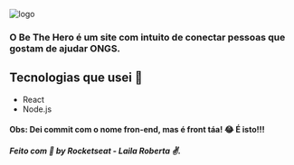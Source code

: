 

![logo](https://user-images.githubusercontent.com/43499912/77864961-31d89500-7202-11ea-9c26-123ea65e98fd.png)







### O Be The Hero é um site com intuito de conectar pessoas que gostam de ajudar ONGS.

## Tecnologias que usei :rocket: 

- React 
- Node.js



#### Obs: Dei commit com o nome fron-end, mas é front táa! 😂 É isto!!!

##### Feito com 💜 by Rocketseat - Laila Roberta ✌.
